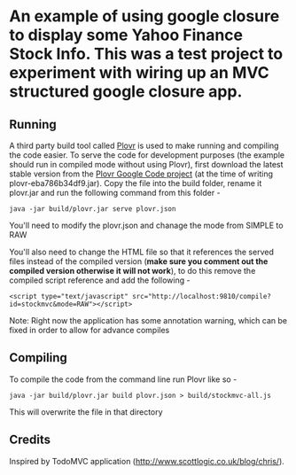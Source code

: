 # An example of using google closure to display some Yahoo Finance Stock Info. This was a test project to experiment with wiring up an MVC structured google closure app.


## Running

A third party build tool called [Plovr](http://plovr.com/) is used to make running and compiling the code easier. To serve the code for development purposes (the example should run in compiled mode without using Plovr), first download the latest stable version from the [Plovr Google Code project](http://code.google.com/p/plovr/downloads/list) (at the time of writing plovr-eba786b34df9.jar). Copy the file into the build folder, rename it plovr.jar and run the following command from this folder -

`java -jar build/plovr.jar serve plovr.json`

You'll  need to modify the plovr.json and chanage the mode from SIMPLE to RAW

You'll also need to change the HTML file so that it references the served files instead of the compiled version (**make sure you comment out the compiled version otherwise it will not work**), to do this remove the compiled script reference and add the following -

`<script type="text/javascript" src="http://localhost:9810/compile?id=stockmvc&mode=RAW"></script>`

Note: Right now the application has some annotation warning, which can be fixed in order to allow for advance compiles 



## Compiling

To compile the code from the command line run Plovr like so -

`java -jar build/plovr.jar build plovr.json > build/stockmvc-all.js`

This will overwrite the file in that directory


## Credits

Inspired by TodoMVC application (http://www.scottlogic.co.uk/blog/chris/).
